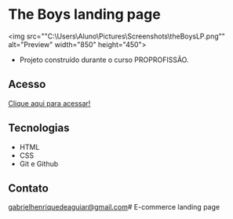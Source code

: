 # The Boys landing page 

<img src=""C:\Users\Aluno\Pictures\Screenshots\theBoysLP.png"" alt="Preview" width="850" height="450">

 - Projeto construído durante o curso PROPROFISSÃO.

## Acesso

 [Clique aqui para acessar!](https://gabrielaguiar1573.github.io/theBoysLandingPage/)

## Tecnologias

- HTML
- CSS
- Git e Github

## Contato

gabrielhenriquedeaguiar@gmail.com# E-commerce landing page 
